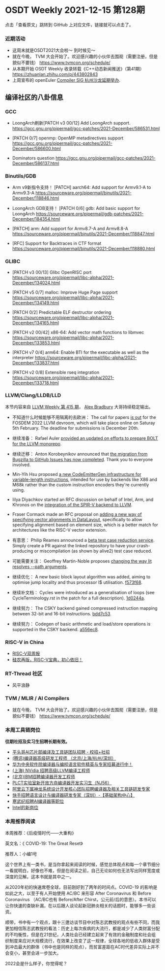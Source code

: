 # OSDT Weekly 2021-12-15 第128期

点击「查看原文」跳转到 GitHub 上对应文件，链接就可以点击了。

### 近期活动

- 这周末就是OSDT2021大会啦～ 到时候见～
- 就在今晚， TVM 大会开始了。欢迎感兴趣的小伙伴去围观（需要注册，但是貌似不要钱）
  https://www.tvmcon.org/schedule/
- 从本期开始 OSDT Weekly 收录转载《C++动态新闻推送》（第41期）
  https://zhuanlan.zhihu.com/p/443802843
- 上周宣布的 openEuler [Compiler SIG 杭州沙龙延期举办](https://mp.weixin.qq.com/s/fwCrMYH1PDrK4TcvIAK_fw).

## 编译社区的八卦信息

### GCC

- LoongArch刷新[PATCH v3 00/12] Add LoongArch support.
  https://gcc.gnu.org/pipermail/gcc-patches/2021-December/586531.html

- [PATCH 0/7] openmp: OpenMP metadirectives support
  https://gcc.gnu.org/pipermail/gcc-patches/2021-December/586600.html

- Dominators question
  https://gcc.gnu.org/pipermail/gcc-patches/2021-December/586137.html


### Binutils/GDB

- Arm v9新指令支持！
  [PATCH] aarch64: Add support for Armv9.1-A to Armv9.3-A
  https://sourceware.org/pipermail/binutils/2021-December/118846.html

- LoongArch GDB支持！
  [PATCH 0/6] gdb: Add basic support for LoongArch
  https://sourceware.org/pipermail/gdb-patches/2021-December/184354.html

- [PATCH] arm: Add support for Armv8.7-A and Armv8.8-A
  https://sourceware.org/pipermail/binutils/2021-December/118847.html

- [RFC] Support for Backtraces in CTF format
  https://sourceware.org/pipermail/binutils/2021-December/118880.html

### GLIBC

- [PATCH v3 00/13] Glibc OpenRISC port
  https://sourceware.org/pipermail/libc-alpha/2021-December/134024.html

- [PATCH v5 0/7] malloc: Improve Huge Page support
  https://sourceware.org/pipermail/libc-alpha/2021-December/134149.html

- [PATCH 0/2] Predictable ELF destructor ordering
  https://sourceware.org/pipermail/libc-alpha/2021-December/134165.html

- [PATCH v2 00/42] x86-64: Add vector math functions to libmvec
  https://sourceware.org/pipermail/libc-alpha/2021-December/133853.html

- [PATCH v7 0/4] arm64: Enable BTI for the executable as well as the interpreter
  https://sourceware.org/pipermail/libc-alpha/2021-December/133837.html

- [PATCH v2 0/8] Extensible rseq integration
  https://sourceware.org/pipermail/libc-alpha/2021-December/133718.html

### LLVM/Clang/LLDB/LLD

本节内容来自 [LLVM Weekly 第 415 期](http://llvmweekly.org/issue/415)，
[Alex Bradbury](https://www.linkedin.com/in/alex-bradbury/) 大哥持续稳定输出。

* 不知道什么时候能够不用隔离的去欧洲： The call for papers [is out](https://lists.llvm.org/pipermail/llvm-dev/2021-December/154215.html) for the FOSDEM 2022 LLVM devroom, which will take place online on Saturay 5th February. The deadline for submissions is December 20th.

* 继续准备： Rafael Auler [provided an updated on efforts to prepare BOLT for the LLVM monorepo](https://lists.llvm.org/pipermail/llvm-dev/2021-December/154258.html).

* 继续迁移： Anton Korobeynikov announced that [the migration from Bugzilla to GitHub Issues has now completed](https://lists.llvm.org/pipermail/llvm-dev/2021-December/154314.html).  Thank you to everyone involved.

* Min-Yih Hsu proposed [a new CodeEmitterGen infrastructure for variable-length instructions](https://lists.llvm.org/pipermail/llvm-dev/2021-December/154176.html), intended for use by backends like X86 and M68k rather than the custom instruction encoders they're currently using.

* Iilya Diyachkov started an RFC discussion on behalf of Intel, Arm, and Khronos on the [integration of the SPIR-V backend to LLVM](https://lists.llvm.org/pipermail/llvm-dev/2021-December/154270.html).

* Fraser Cormack made an RFC proposal on [adding a new way of specifying vector alignments in DataLayout](https://lists.llvm.org/pipermail/llvm-dev/2021-December/154192.html), specifically to allow specifying alignment based on element size, which is a better match for architectures like the RISC-V vector extension.

* 有意思： Philip Reames announced a [beta test case reduction service](https://lists.llvm.org/pipermail/llvm-dev/2021-December/154309.html).  Simply create a PR against the linked repository to have your crash-producing or miscompilation (as shown by alive2) test case reduced.

* 可能需要关注： Geoffrey Martin-Noble proposes [changing the way lit resolves --path arguments](https://lists.llvm.org/pipermail/llvm-dev/2021-December/154284.html).

* 继续优化： A new basic block layout algorithm was added, aiming to optimise jump locality and thus processor I$ utilisation.
  [f573f68](https://reviews.llvm.org/rGf573f6866e18).

* 继续补文档： Cycles were introduced as a generalisation of loops (see CycleTerminology.rst in the patch for a full description).
  [1d0244a](https://reviews.llvm.org/rG1d0244aed781).
* 继续努力： The CSKY backend gained compressed instruction mapping between 32-bit and 16-bit instructions. [bdd7c53](https://reviews.llvm.org/rGbdd7c53dc5e0).

* 继续努力： Codegen of basic arithmetic and load/store operations is supported in the CSKY backend. [a556ec8](https://reviews.llvm.org/rGa556ec8861df).

### RISC-V in China

- [RISC-V双周报](https://mp.weixin.qq.com/s/PbXXEz1-Qi-WcGWA2lA1lQ)
- [硅农再版，RISC-V宝典，初心依旧！](https://mp.weixin.qq.com/s/rJdYCcQEZXgSm1pVoWLIbQ)

### RT-Thread 社区

- 风平浪静

### TVM / MLIR / AI Compilers

- 就在今晚， TVM 大会开始了。欢迎感兴趣的小伙伴去围观（需要注册，但是貌似不要钱）
  https://www.tvmcon.org/schedule/

### 本周工具链岗位

**往期社招及实习生招聘长期有效。**

- [平头哥AI芯片部编译及工具链团队招聘 - 校招+社招](https://mp.weixin.qq.com/s/kARbXtJotRPCNMrV-yOanA)
- [(腾讯)编译器高级研发工程师 （北京/上海/杭州/深圳）](https://mp.weixin.qq.com/s/DF-2qmHmpKZtJ1djHXM1Ug)
- [华为中央软件院编译器与编程语言软件精英与专家招募进行中！](https://mp.weixin.qq.com/s/VshbvWegM3eCdgK9d6v46A)
- [(上海) NVidia 招聘高级LLVM编译工程师](https://mp.weixin.qq.com/s/y6UmneY-UvzyhEvyCaoyEg)
- [(北京)IBM招聘编译器开发工程师](https://mp.weixin.qq.com/s/B_d1gjyrgncevOGWnV_Jfw)
- [PLCT实验室新开放方舟编译器开发实习生（NJ56）](https://mp.weixin.qq.com/s/lPp5RvjYhpDIGsp-luLzKQ)
- [阿里云下属神龙系统设计开发核心团队招聘编译器及相关工具链研发专家](https://mp.weixin.qq.com/s/h3ELBXBHfNjZCyCRixqnOQ)
- [快手招聘语言设计与编译器研发专家（深圳）-【基础架构中心】](https://mp.weixin.qq.com/s/QTWnlaBFtWQ3YThHJSIhbA)
- [寒武纪招聘AI编译器等职位](https://mp.weixin.qq.com/s/LWpDXEA2rJ1wx9mr8XoWxw)
- [Intel的新岗位](https://mp.weixin.qq.com/s/xs-deMCI4ob7WX0vIRZMZw)

### 本周推荐阅读

本周推荐：《后疫情时代——大重构》

英文名：《 COVID-19: The Great Reset》

推荐人：小编1号

这个世界上有一类书，是当你拿起来阅读的时候，感觉总体观点和每一个章节细分一看就明白，好像也不难，但是在阅读之前，自己无论如何也无法写出同样宽度或深度的见解。这本书就是其中之一。

从2020年初的快速席卷全球，目前刚好到了两年的时间点。COVID-19 的影响是如此之大，以至于有人开始使用 AC/BC 来形容 After Coronavirus 和 Before Coronavirus （AC/BC也有 Before/After Chirst，公元前/后的意思）。本书可以让你快速的查缺补漏，在以后跟人谈论起新冠肺炎相关的话题时，能够多一些谈资。

顺带，书中有一个观点，跟十三邀访谈节目中对陈志武教授的观点有些不同，而我更加相信陈志武教授的看法：历史上每次疾病的大流行，都是减少了人类财富分配的不均衡性，但是在21世纪，人类社会已经建立起来了有效的金融制度和社会组织制度来应对大规模流行，在效果上改变了这一规律，全球各地的低收入群体是受到冲击最大的群体（书中也是同样的观点），而贫富差距在AC时代差异实际上并不会变小，甚至会进一步加大。

2022会是什么样子，你觉得呢？
